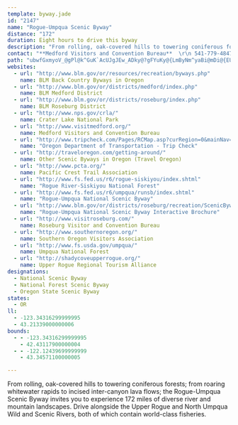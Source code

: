```yaml
---
template: byway.jade
id: "2147"
name: "Rogue-Umpqua Scenic Byway"
distance: "172"
duration: Eight hours to drive this byway
description: "From rolling, oak-covered hills to towering coniferous forests; from roaring whitewater rapids to incised inter-canyon lava flows; the Rogue-Umpqua Scenic Byway invites you to experience 172 miles of diverse river and mountain landscapes. Drive alongside the Upper Rogue and North Umpqua Wild and Scenic Rivers, both of which contain world-class fisheries."
contact: "**Medford Visitors and Convention Bureau**  \r\n 541-779-4847  \r\n\r\n**Rogue River-Siskiyou National Forest**  \r\n541-618-2200\r\n\r\n**Roseburg Visitors and Convention Bureau**  \r\n 541-672-9731  \r\n 800-444-9584 \r\n\r\n**Umpqua National Forest**  \r\n 541-672-6601  \r\n\r\n"
path: "ubwfGxmyoV_@gPl@k^GuK`AcUJgJEw_ADky@?gFYuKy@{LmByNm^yaBi@mDi@{EUeFCuDH_E^oFb@eDhAuFtLc]lGiP|Ycx@vCaJ`AaGXyBVaH?qBSsE}@gIyGyc@_AoDs@eB}AmCoBwB}@m@gj@s\\cWaPyUiMqE_Cw_@mQiv@{^eL_FwkAsd@aEsBiGaEmGyF}BmCuaAumA_t@g~@gY{]mFgGsFsFuGyFq}@or@mDkDoEiG}@aB{AwDwBuGiBoJs@kI[{IYmsBI{nASim@L_ONmEZiDv@{DhBgG`KsUhW{m@f@{CDeCOsB_@aCs@wCcHs[cCyI_]y`AcCyHqNka@qFyPsDyJgE}JyBiEsj@ez@kGmL}@uAu@_A}BsBmK_GmCsBy@{@eA_B_@s@s@_Co@eEIiC?kANyDfFg]x@wGh@wHVqK?iMk@ol@UyH}AaR_Og_Au@sDc@aAu@cAcAo@mBk@iDk@cC{@mBuAsIqHeJaG_AiA_BiD]yBE_AEwCn@mZX{HPmBRy@Tw@|@gB^c@xAgA|@[nAWbXm@lAWxAeAfFiHbBmC~@_Cn@yCNuAJ_CByBUsIJqBh@}Cd@qAfByCzJcNn@gAn@_BdAsEVeCPmFRqBb@iBnAmBb@e@pBqAv@{@j@q@p@kBP{ABgD]sGy@mIKyCHmCTgAvXgq@|BgEt@{@~@k@~@KxLArAKx@Qp@Yf@k@`@{@`CkJhBiGx@mBlSw^rHiKbAkBh@gAvKkZvAkF^gBT{C@yFkBcXCkDT}CfCyMnAuEfCsGzImP~CiId@gBLeAXyF]qROaE[eE_AqFY}BCeCN_JSqGa@kEeIyn@iGii@_@_FDgDNaClGq\\hEwSRwABgDGkA_@{CiBaMeA{Qy@eSi@kGS_AuAgCSsA}AuHo@yG[{HUmBs@yBgAeBqLuLo@aAo@qAiAeEmDyXKqCPoLO{AYsAe@cAyDaFw@sAYy@Oy@GqBYqRIy@s@sBUYmGsCyM{IyEuFqBsCo@sBY}BAaBNsOEwLgAu\\?iCl@qFNoCOsBo@sC_@q@i@m@aCmBeCmCmDcCmDa@y@YsCkBu@u@i@eAsA{Fm@aLa@eCwEcQmBaPoCoIc@mB_@eCU{EFgEvA{Mh@sGHaBCo@UmAO_@mA{@oPsD_B}@o@s@sAaDOgBDkDbAiKlEoXHaA?sDYmBSi@wBaCmNgLoM{IgDoD{BeDwBgFyA_F_AsFi@mFiAoPw@}DeAeEuAqCm@}@oAq@mF{BoAeAy@eBs@gD_@_DOeDHyDZqErAwMXiREaBi@_ESo@yAmBgFsDyEyCgDeDyBoCwEiF_B}BiA_Do@wBcAoF{Cq[EaGVmDTsATeA|AgElHsLdBsDf@yAx@gIDeAEiAi@qBm@{@o@i@cHuDaDsAyBkBoAmB_AgC}AeGY{BEqBBaBxAgDj@aApJeHjJ_Gx@gANe@L{@Cy@SyAsAsE{CuIc@sCE}CJuALkA~@_EnAaEh@gAj@eAfAqAnAiAjHsCjBqApAqAx@iAn@yAt@sB|@}C`@{BRmBRsFNoKPyCNmAXkAf@yArDcIxAWJKpFcM^yAr@eBnB{C|BmCnDkClAqAxBiDl@kA`AsDv@uFj@yG\\sAzB_Gl@aAbAkAxA{@hCkAxAgAfCyDn@w@t@g@^QvAOrB@~AMjJ_D`HkC~A_AfE}DvGgI~DaGl@}BbAmGbIqUlA{Cz@gB~@qAbA_AlAs@rAe@~@Mj@D|E`Av@Dh@Et@Y|@q@nEiE|@kAbIoO|@kCn@mAvBaC`@w@n@iBv@eFjB}PvAaIlAgEjBeFlB_EvEgHn@{BDgAD{Ir@_L\\_Cn@oBrAeDTgBDeA_@uK?wEj@cIhAuMjCyMx@wG`@qBFiCCqC}@o[E{CHaBx@aD~AcE|FwK|@yCTgCr@mMj@aC`@}BP}Cu@sO?{BX_FrCwMxBaJRo@^cCMiCQgAmAuEwA_Dw@m@aEeAy@k@i@u@o@}BYaCOkDx@k^NmB\\sAnAuC~@kA|AwAlXoJzBuB|@wBl@{Ch@wAtAuBNk@J_ABm@_@kByCmEYu@Ee@CeAHaAn@sDd@_AxAeAzDy@p@Sf@]t@gA\\sADkAs@qQUeKSmCo@yCcDeIOy@IkAC}CRoC|@aInA_I@uA[aKc@yGBmBx@yIEaCYuAi@qA}EsGiA{BY_AiA_F_@oEUyHaAkFqAwCaDwE_BaE_@sBcBiOu@cCwB{EuAaCy@mCq@kD_@oEEgAHqBn@_Fl@_Ch@uAtAmBfEeDrAgBn@gAdAqCx@uDTeFQeEYgCi@oBcEgJSq@e@eCSiG[eEYaAgA}BqA{AwAs@kH_GoCgDmC_FsBwEeB_DwByCwIyJyEiG}BmDcAmAoAoCcB}EYiA_@iDKgGJmJeAiJ?w@JaHn@cMBkEE_Ai@{CsByIo@aDImAEaKY{NNaBTw@h@gAn@e@bE{Al@q@tD{GVm@N}@SmDLuFJ_A`HaL~@qCl@aDnAaF~AkF~CoFrCgDpBsDbByGtAoKpG}\\hAmJxCoOxAuD|@yA~BmDvA{AnBwAdMmGnN{IvIkExA{@`GmFxAaB~BcEfBmF`AaBzCaCpJ{NbD_GvHyUlBqHzByShAyE|BaDrB_CdLsFx@Y~FSdGFrCG`Mm@xDeA`DiBnAoB|@aDZiCR{B@sCqAwSImCNeG^yB|AiGVqBPiFC_CTeB`DoLx@mF^aO^wJXsSIgI_@gK?oBTmB|@sDn@yAjAcBfTeStA{AfCcFvJg^zEiPtDsP|DwNfEgNbDsIjHkUrAyD~@uENkBHsDCuCSyDBaAJoCVsAd@gBl@{Ad@w@pGcJh@wAd@iCd@kB\\eAd@s@j@w@zEmExBiC~AsEv@sEx@uLZmIUkD}@oFIyABgBNwALuESgBm@yCkAgEiBqI}@}COsNm@uHEgFQsBcDoM]iBKgBh@{H@aBOcBi@uC}Kca@mDkLmAkCuAyBuFaH{AuCsAsE}Fsg@o@aIWsHBsD^mDl@aExBeKXwQNaE~@{HdD{PvB{IrA_FvEuNtA{Fl@gFJqDEuGoBwr@NuNhAi[TiNoA}R{IyhAsBgUcAuPYiH?kHh@wHt@yEpD}Q|@mG`@eEN_FBoI}@wTq@cWDoGPkEPaD~AyMTiEByDIyBYgBm@gC{@_Cs@mAyCkD{E{DyFkGmDmHyDuLmCqTeN_dAu@yEaA{I_@uFyDowBeAaaBJmD\\cDj@iC~Jg^hGwQhDsJ`AwBt@s@`p@ac@rAkAnBgDvBmExBsDhUkUjGyGdAyAhPcXbBmAjMaF|Be@lF_@~aA{Fb_@eCnFgB~Cs@fXmErDy@vBo@hGaE|BgArAa@t@K~NQvKm@xKsA|K}BjXgIhGaBlCYrDMlSlA`FPdGd@dD@pBGjy@mIbXeDhO{ArEm@hBk@vB}@`QwJ`EkBtCs@pBWlCBdBRbBVfCx@hE`CjJ`HdDtBbC|@`Dx@hC`@fCR|DBtCYbu@sKvDSpO_@jFAnCRrAXdA`@lCvAvA`AnUvUvGdHy@`COfAO~ABvAtFfc@fAdHnCbLn[zmAxQtq@hD`Jdp@`sAjNbX~aArpBlJvQvDlIjAnDr@~EpC`n@JdHBp~BPrIfEr|@RzIDl~EIlqBBfd@H~C`@xDn@~CvAtD~AdCbTlYrlAnbBzCfDnCrBlgArq@~FfDjDtAxHfCpSpHhCX`HeAtB@vAh@nAhAr@nAxBbHxAxDzAxCfAtAbCbBhBl@rBRbCGvFy@bBRnA~@nMzPzAhAv@\\tBFhAErAP|@XxB~A~ArDb@~C^vX@bFL~DTlAb@jAn@dAbBtA~CVjKDxKyAjAElADt@XfAz@~@hAxA~@fGz@~Ad@~Az@rAhAbAbAh@bArGzLlBxBbCrApYtLlFlCxkBts@zK`F~AXfAp@fKrEtMbF^RxBrCb@nAdAzA`CvA~@t@t@v@r@`Bd@jBRrB@zBQvC?tAHzAn@dC~@xAfKbNb@\\rAl@nAHhAUtB_A`CyArE{Bx@M~@C~@Jl@RlCdBhAd@bBVnS]fn@m@pC@dBVpCt@~BhA~c@dWhhAtp@pEjDzRhTnQjS|C~BrB`A`VxFnAf@nBlC|BnAx@RrGLdI`BbBT`HbBpIvCxAr@`MhNXp@XnBd@~@|@dAdAl@lIdDjGfBbBv@rEnCvCrEhApA~j@dd@h@r@`DzFtBdG^zAfArGb@`A~@jB^`@xCbC|HlDlB`BzHzEdCvAjErB`J`GlWhOnOfIrIzF`EdBv`@vUdIfElE|@d]`C~@P~SbFzWpHhCh@t^dKfFlBlGbF``@|_@hb@h`@lA|@xEvCxAl@nSxFpv@dSfLpCr@ZpHtAdAFfG@vSy@zS_BzMuBxbAwQheAyS`Hs@tNMfGd@`NrCnBp@l_B|s@jJ`DzCj@xIz@|Or@|KH|T`@bPJhDLvGdBvD~Bf[f_@~fEliFxA`C`BzDbAxDt@tDn@~ErU`sDRpBXzAhB~F~E`N~KvXnPpb@dBtFhAxGHxAEhKBrCJxAh@lCbAdDn@fAbBdB|BfAvIdAr@R~@l@d@r@Xv@ZzA\\pDd@rHv@~VJ`A^vA\\v@`BnBtLbMlBnAlAFdAEbFs@fE_@|GEjWgAlEIhBTp@Rl@XxBjBhAtB~@lCjIzYxB|GvCjG~@zAhQnUfDdElHjIpLjOvKnMpAtBnAvCj@hB|@`EZjCl@rIhBta@XdEt@~Fb@rAjI~SpL|Xh@dAr@p@rBjAjAThN|@xB`@x@^lB`BdAbBh@bA|@hDd@|Fb@tTDtJIfBmE|_@sB|Ok@pGCfBHdDxBpPb@rFFpBAzCcAxW?pBDrAr@lDh@~AnN|TfHrKlMvSvA`DZpAh@fDR~BHhC?vAS~Cs@nEyHz[aJd]g@lEKbFBjA^xBnBrDd@pA`B`HNfADr@MpCe@pEe@pBqC`KY~CHrCfA|KZpIh@bCvBdFjClLbCvF\\~B?dBOxASv@gGrPmEjOu@hBiCjE]x@a@lBGx@L~BxB`KDfAE~@Ix@UdAy@xA{E`G{@xAcDnJYxAMxABxJNlCb@hBh@bA~AtA|@jA~AxERzA?tJCxBI|AeAfIm@zCc@dBuC`FoAlCSlAIdCXxB^pArB`Ex@~BlBvKnFpXjDrM^tB~A~M~AjPfBrQJ|BBbEiA|QD`Db@~Br@lBxAlBxD`DrEjD~@d@bCr@|FxCpBlBt@fArAbD`GtOrG|IlA`CNr@Z|Bh@`N?nBU~DmAzIEpAB`ChAtJzBpg@\\lCXx@d@z@~ArBfA|@d@L|AJ~CEdH_AfIg@dNeBpIk@vK{AtQYzIsAfB@nBGbFsAvA?nUlEdLzAxc@nPrE~ArDdAjKn@bD^|Cv@`W`OvH`EtDzAnH|BpKtD`MzD^Bl@CdB_@zDuAnAS`H?tBYrQ{FfDw@rEe@`HDp`A?`RErCS|Cq@`W{Gl|@}T|IqBvCStj@yAbKMtF@h[bAvR~CxHxBfDxAvDzBbIfDpD~@rF^|Xl@hKJbEQnF{@v@FTJ\\j@J~cBK|UaAnOwGxh@u@zHSfE?dDLfDZxD^xB`C`JlE|NlDzKtyCb_Kde@x|A~BlKb@rCd@tELpC?tD?|a@TnDXjCbAfFbB`Fp@rA`Xn^jHnKbh@tr@hBfEr@xCTtA^lICdmDVtNd@~Jd@`EvA`Gz@rBfB`DxCpDbClBtMnIpHlEhE~C`GlF`KtM|F|K`ErLhFzQzHbWfCfJdEbQ\\~@rDzIrHfLRf@NfAB~@OfNDl@Hr@|DtOVx@l@~@pLxHhCrAlBxBNZzEvEnFtCnI~B|GlDjK~ApFhBnDv@rDLlAKhBa@rHaCzZuKdADnF`Bp@^\\`@Xv@NfAYxEqBvR`@RrDp@"
websites: 
  - url: "http://www.blm.gov/or/resources/recreation/byways.php"
    name: BLM Back Country Byways in Oregon
  - url: "http://www.blm.gov/or/districts/medford/index.php"
    name: BLM Medford District
  - url: "http://www.blm.gov/or/districts/roseburg/index.php"
    name: BLM Roseburg District
  - url: "http://www.nps.gov/crla/"
    name: Crater Lake National Park
  - url: "http://www.visitmedford.org/"
    name: Medford Visitors and Convention Bureau
  - url: "http://www.tripcheck.com/Pages/RCMap.asp?curRegion=0&mainNav=RoadConditions"
    name: "Oregon Department of Transportation - Trip Check"
  - url: "http://traveloregon.com/getting-around/"
    name: Other Scenic Byways in Oregon (Travel Oregon)
  - url: "http://www.pcta.org/"
    name: Pacific Crest Trail Association
  - url: "http://www.fs.fed.us/r6/rogue-siskiyou/index.shtml"
    name: "Rogue River-Siskiyou National Forest"
  - url: "http://www.fs.fed.us/r6/umpqua/runsb/index.shtml"
    name: "Rogue-Umpqua National Scenic Byway"
  - url: "http://www.blm.gov/or/districts/roseburg/recreation/ScenicByway/"
    name: "Rogue-Umpqua National Scenic Byway Interactive Brochure"
  - url: "http://www.visitroseburg.com/"
    name: Roseburg Visitor and Convention Bureau
  - url: "http://www.southernoregon.org/"
    name: Southern Oregon Visitors Association
  - url: "http://www.fs.usda.gov/umpqua/"
    name: Umpqua National Forest
  - url: "http://shadycoveupperrogue.org/"
    name: Upper Rogue Regional Tourism Alliance
designations: 
  - National Scenic Byway
  - National Forest Scenic Byway
  - Oregon State Scenic Byway
states: 
  - OR
ll: 
  - -123.34316299999995
  - 43.21339000000006
bounds: 
  - - -123.34316299999995
    - 42.43117900000004
  - - -122.12439699999999
    - 43.34571100000005

---
```


From rolling, oak-covered hills to towering coniferous forests; from roaring whitewater rapids to incised inter-canyon lava flows; the Rogue-Umpqua Scenic Byway invites you to experience 172 miles of diverse river and mountain landscapes. Drive alongside the Upper Rogue and North Umpqua Wild and Scenic Rivers, both of which contain world-class fisheries.